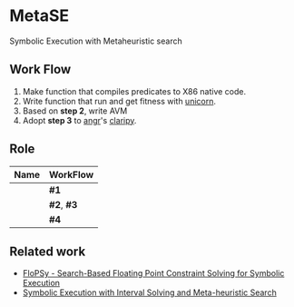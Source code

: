 MetaSE
=====
Symbolic Execution with Metaheuristic search

Work Flow
-----
1. Make function that compiles predicates to X86 native code.
2. Write function that run and get fitness with [unicorn](https://github.com/unicorn-engine/unicorn).
3. Based on **step 2**, write AVM
4. Adopt **step 3** to [angr](https://github.com/angr/angr)'s [claripy](https://github.com/angr/claripy).

Role
-----
| Name | WorkFlow       |
|------|----------------|
|      | **#1**         |
|      | **#2**, **#3** |
|      | **#4**         |

Related work
-----
* [FloPSy - Search-Based Floating Point Constraint Solving for Symbolic Execution](https://link.springer.com/chapter/10.1007%2F978-3-642-16573-3_11)
* [Symbolic Execution with Interval Solving and Meta-heuristic Search](https://dl.acm.org/citation.cfm?id=2224897)
